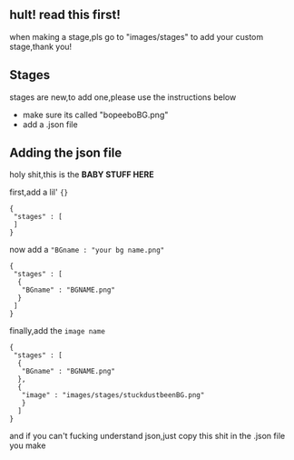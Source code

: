 ## hult! read this first!

when making a stage,pls go to "images/stages" to add your custom stage,thank you!

## Stages

stages are new,to add one,please use the instructions below

* make sure its called "bopeeboBG.png"
* add a .json file

## Adding the json file

holy shit,this is the **BABY STUFF HERE**

first,add a lil' `{}`
```
{
 "stages" : [
 ]
}
```
now add a `"BGname : "your bg name.png"`
```
{
 "stages" : [
  {
   "BGname" : "BGNAME.png"
  }
 ]
}
```
finally,add the `image name`
```
{
 "stages" : [
  {
   "BGname" : "BGNAME.png"
  },
  {
   "image" : "images/stages/stuckdustbeenBG.png"
   }
  ]
}
```
and if you can't fucking understand json,just copy this shit in the .json file you make


